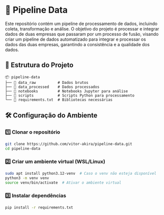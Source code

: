 # 🚀 Pipeline Data

Este repositório contém um pipeline de processamento de dados, incluindo coleta, transformação e análise. O objetivo do projeto é processar e integrar dados de duas empresas que passaram por um processo de fusão, visando criar um pipeline de dados automatizado para integrar e processar os dados das duas empresas, garantindo a consistência e a qualidade dos dados.
## 📂 Estrutura do Projeto

```
📦 pipeline-data
├── 📁 data_raw          # Dados brutos
├── 📁 data_processed    # Dados processados
├── 📁 notebooks         # Notebooks Jupyter para análise
├── 📁 scripts           # Scripts Python para processamento
└── 📄 requirements.txt  # Bibliotecas necessárias
```

## 🛠️ Configuração do Ambiente

### 1️⃣ Clonar o repositório
```bash
git clone https://github.com/vitor-akira/pipeline-data.git
cd pipeline-data
```

### 2️⃣ Criar um ambiente virtual (WSL/Linux)
```bash
sudo apt install python3.12-venv  # Caso o venv não esteja disponível
python3 -m venv venv
source venv/bin/activate  # Ativar o ambiente virtual
```

### 3️⃣ Instalar dependências
```bash
pip install -r requirements.txt
```

